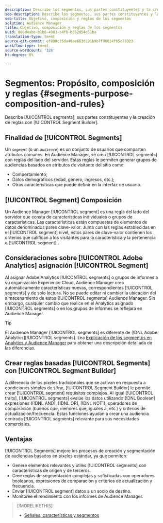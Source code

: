 ```yaml
---
description: Describe los segmentos, sus partes constituyentes y la creación de reglas con el Generador de segmentos.
seo-description: Describe los segmentos, sus partes constituyentes y la creación de reglas con el Generador de segmentos.
seo-title: Objetivo, composición y reglas de los segmentos
solution: Audience Manager
title: Objetivo, composición y reglas de los segmentos
uuid: 886d4abe-b1b6-4983-b4fb-b552d54d51ba
translation-type: tm+mt
source-git-commit: ef098c35da49ae663d201b9b7f96034fb5c76323
workflow-type: tm+mt
source-wordcount: '328'
ht-degree: 0%

---
```



# Segmentos: Propósito, composición y reglas {#segments-purpose-composition-and-rules}

Describe [!UICONTROL segments], sus partes constituyentes y la creación de reglas con [!UICONTROL Segment Builder].

## Finalidad de [!UICONTROL Segments]

Un *`segment`* (o un *`audience`*) es un conjunto de usuarios que comparten atributos comunes. En Audience Manager, se crea [!UICONTROL segments] con reglas del lado del servidor. Estas reglas le permiten generar grupos de audiencias basados en atributos de visitante del sitio como:

* Comportamiento;
* Datos demográficos (edad, género, ingresos, etc.);
* Otras características que puede definir en la interfaz de usuario.

## [!UICONTROL Segment] Composición

Un Audience Manager [!UICONTROL segment] es una regla del lado del servidor que consta de características individuales o grupos de características. Las características están compuestas de elementos de datos denominados pares clave-valor. Junto con las reglas establecidas en el [!UICONTROL segment] nivel, estos pares de clave-valor contienen los criterios que califican a los visitantes para la característica y la pertenencia a [!UICONTROL segment] .

## Consideraciones sobre [!UICONTROL Adobe Analytics] asignación [!UICONTROL Segment]

Al asignar Adobe Analytics [!UICONTROL segments] o grupos de informes a su organización Experience Cloud, Audience Manager crea automáticamente características nuevas, correspondientes [!UICONTROL segments] y de solo lectura. No se puede editar ni cambiar la ubicación del almacenamiento de estos [!UICONTROL segments] Audience Manager. Sin embargo, cualquier cambio que realice en el Analytics asignado [!UICONTROL segments] o en los grupos de informes se reflejará en Audience Manager.

>[!TIP]
>
>El Audience Manager [!UICONTROL segments] es diferente de [!DNL Adobe Analytics][!UICONTROL segments]. Lea [Explicación de los segmentos en Analytics y Audience Manager](https://docs.adobe.com/content/help/en/analytics/integration/audience-analytics/audience-analytics-workflow/aam-analytics-segments.html) para obtener una descripción detallada de las diferencias.

## Crear reglas basadas [!UICONTROL Segments] con [!UICONTROL Segment Builder]

A diferencia de los píxeles tradicionales que se activan en respuesta a condiciones simples de sí/no, [!UICONTROL Segment Builder] le permite crear [!UICONTROL segment] requisitos complejos. Al igual [!UICONTROL traits], [!UICONTROL segments] evalúe los datos utilizando [!DNL Boolean] expresiones ([!DNL AND], [!DNL OR], [!DNL NOT]), operadores de comparación (buenos que, menores que, iguales a, etc.) y criterios de actualización/frecuencia. Estas funciones ayudan a crear una audiencia centrada [!UICONTROL segments] relevante para sus necesidades comerciales.

## Ventajas

[!UICONTROL Segments] mejore los procesos de creación y segmentación de audiencias basados en píxeles estándar, ya que permiten:

* Genere elementos relevantes y útiles [!UICONTROL segments] con características de origen y de terceros.
* Cree reglas de segmentación complejas y sofisticadas con operadores booleanos, expresiones de comparación y criterios de actualización y frecuencia.
* Enviar [!UICONTROL segment] datos a un socio de destino.
* Monitoree el rendimiento con los informes de Audience Manager.

>[!MORELIKETHIS]
>
>* [Señales, características y segmentos](../../reference/signal-trait-segment.md)

